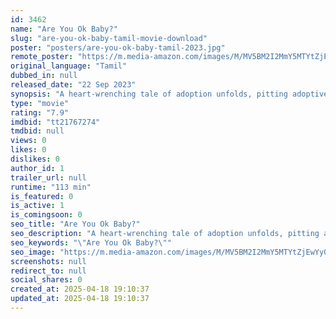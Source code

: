 ```yaml
---
id: 3462
name: "Are You Ok Baby?"
slug: "are-you-ok-baby-tamil-movie-download"
poster: "posters/are-you-ok-baby-tamil-2023.jpg"
remote_poster: "https://m.media-amazon.com/images/M/MV5BM2I2MmY5MTYtZjEwYy00NmEwLWFmYWEtZDQyNzg3YTkzODAzXkEyXkFqcGdeQXVyMTUzNTgzNzM0._V1_SX300.jpg"
original_language: "Tamil"
dubbed_in: null
released_date: "22 Sep 2023"
synopsis: "A heart-wrenching tale of adoption unfolds, pitting adoptive parents against the biological mother. Media intervention escalates the issue to legal consequences and emotional turmoil, finally leading to a gripping courtroom climax."
type: "movie"
rating: "7.9"
imdbid: "tt21767274"
tmdbid: null
views: 0
likes: 0
dislikes: 0
author_id: 1
trailer_url: null
runtime: "113 min"
is_featured: 0
is_active: 1
is_comingsoon: 0
seo_title: "Are You Ok Baby?"
seo_description: "A heart-wrenching tale of adoption unfolds, pitting adoptive parents against the biological mother. Media intervention escalates the issue to legal consequences and emotional turmoil, finally leading to a gripping courtroom climax."
seo_keywords: "\"Are You Ok Baby?\""
seo_image: "https://m.media-amazon.com/images/M/MV5BM2I2MmY5MTYtZjEwYy00NmEwLWFmYWEtZDQyNzg3YTkzODAzXkEyXkFqcGdeQXVyMTUzNTgzNzM0._V1_SX300.jpg"
screenshots: null
redirect_to: null
social_shares: 0
created_at: 2025-04-18 19:10:37
updated_at: 2025-04-18 19:10:37
---
```


